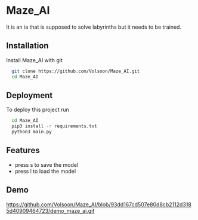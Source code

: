 
# Maze_AI

It is an ia that is supposed to solve labyrinths but it needs to be trained.


## Installation

Install Maze_AI with git

```bash
  git clone https://github.com/Volsoon/Maze_AI.git
  cd Maze_AI
```
    
## Deployment

To deploy this project run

```bash
  cd Maze_AI
  pip3 install -r requirements.txt
  python3 main.py
```


## Features

- press s to save the model
- press l to load the model


## Demo

https://github.com/Volsoon/Maze_AI/blob/93dd167cd507e80d8cb2112d3185d40909464723/demo_maze_ai.gif
